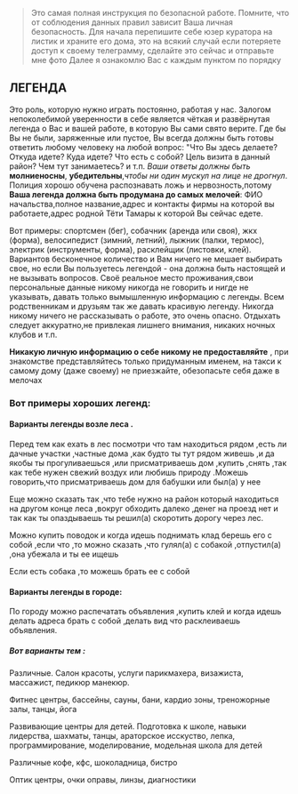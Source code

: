 > Это самая полная инструкция по безопасной работе. Помните, что от соблюдения данных правил зависит Ваша личная безопасность. Для начала перепишите себе юзер куратора на листик и храните его дома, это на всякий случай если потеряете доступ к своему телеграмму, сделайте это сейчас и отправьте мне фото Далее я ознакомлю Вас с каждым пунктом по порядку

## ЛЕГЕНДА  

Это роль, которую нужно играть постоянно, работая у нас. Залогом непоколебимой уверенности в себе является чёткая и развёрнутая легенда о Вас и вашей работе, в которую Вы сами свято верите. Где бы Вы не были, заряженные или пустое, Вы всегда должны быть готовы ответить любому человеку на любой вопрос: "Что Вы здесь делаете? Откуда идете? Куда идете? Что есть с собой? Цель визита в данный район? Чем тут занимаетесь? и т.п. *Ваши ответы должны быть* **молниеносны**, **убедительны**,*чтобы ни один мускул на лице не дрогнул*. Полиция хорошо обучена распознавать ложь и нервозность,потому **Ваша легенда должна быть продумана до самых мелочей**: ФИО начальства,полное название,адрес и контакты фирмы на которой вы работаете,адрес родной Тёти Тамары к которой Вы сейчас едете. 

Вот примеры: спортсмен (бег), собачник (аренда или своя), жкх (форма), велосипедист (зимний, летний), лыжник (палки, термос), электрик (инструменты, форма), расклейщик (листовки, клей). Вариантов бесконечное количество и Вам ничего не мешает выбирать свое, но если Вы пользуетесь легендой - она должна быть настоящей и не вызывать вопросов. Своё реальное место проживания,свои персональные данные никому никогда не говорить и нигде не указывать, давать только вымышленную информацию с легенды. Всем родственникам и друзьям так же давать красивую легенду. Никогда никому ничего не рассказывать о работе, это очень опасно. Отдыхать следует аккуратно,не привлекая лишнего внимания, никаких ночных клубов и т.п.  

**Никакую личную информацию о себе никому не предоставляйте** , при знакомстве представляйтесь только придуманным именем, на такси к самому дому (даже своему) не приезжайте, обезопасьте себя даже в мелочах

### Вот примеры хороших легенд:

#### Варианты легенды возле леса . 


Перед тем как ехать в лес посмотри что там находиться рядом ,есть ли дачные участки ,частные дома ,как будто ты тут рядом живешь ,и да якобы ты прогуливаешься ,или присматриваешь дом ,купить ,снять ,так как тебе нужен свежий воздух или любишь природу .Можешь говорить,что присматриваешь дом для бабушки или был(а) у нее

Еще можно сказать так ,что тебе нужно на район который находиться на другом конце леса ,вокруг обходить далеко ,денег на проезд нет и так как ты опаздываешь ты решил(а) скоротить дорогу через лес.

Можно купить поводок и когда идешь поднимать клад берешь его с собой ,если что ,то можно сказать ,что гулял(а) с собакой ,отпустил(а) ,она убежала и ты ее ищешь

Если есть собака ,то можешь брать ее с собой

#### Варианты легенды в городе:

По городу можно распечатать объявления ,купить клей и когда идешь делать адреса брать с собой ,делать вид что расклеиваешь объявления.

##### **Вот варианты тем** :

 Различные. Салон красоты, услуги парикмахера, визажиста, массажист, педикюр манекюр.

 Фитнес центры, бассейны, сауны, бани, кардио зоны, треножорные залы, танцы, йога

 Развивающие центры для детей. Подготовка к школе, навыки лидерства, шахматы, танцы, араторское исскуство, лепка, программирование, моделирование, модельная школа для детей 

 Различные кофе, кфс, шоколадница, бистро

 Оптик центры, очки оправы, линзы, диагностики